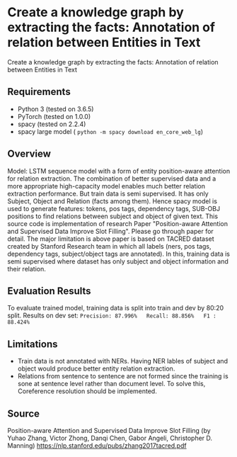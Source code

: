 #  Create a knowledge graph by extracting the facts: Annotation of relation between Entities in Text
 Create a knowledge graph by extracting the facts: Annotation of relation between Entities in Text


## Requirements

- Python 3 (tested on 3.6.5)
- PyTorch (tested on 1.0.0)
- spacy (tested on 2.2.4)
- spacy large model ( `python -m spacy download en_core_web_lg`)

## Overview
Model:  LSTM sequence model with a form of entity position-aware attention for relation extraction.
The combination of better supervised data and a more appropriate high-capacity model enables much better relation extraction performance. But train data is semi supervised. It has only Subject, Object and Relation (facts among them). Hence spacy model is used to generate features: tokens, pos tags, dependency tags, SUB-OBJ positions to find relations between subject and object of given text.
This source code is implementation of research Paper "Position-aware Attention and Supervised Data Improve Slot Filling". Please go through paper for detail.
The major limitation is above paper is based on TACRED dataset created by Stanford Research team in which all labels (ners, pos tags, dependency tags, subject/object tags are annotated). In this, training data is semi supervised where dataset has only subject and object information and their relation.

## Evaluation Results
To evaluate trained model, training data is split into train and dev by 80:20 split.
Results on dev set:
`Precision: 87.996%   Recall: 88.856%   F1 : 88.424%`

## Limitations
- Train data is not annotated with NERs. Having NER lables of subject and object would produce better entity relation extraction.
- Relations from sentence to sentence are not formed since the training is sone at sentence level rather than document level. To solve this, Coreference resolution should be implemented.

## Source
Position-aware Attention and Supervised Data Improve Slot Filling (by Yuhao Zhang, Victor Zhong, Danqi Chen, Gabor Angeli, Christopher D. Manning)
https://nlp.stanford.edu/pubs/zhang2017tacred.pdf
